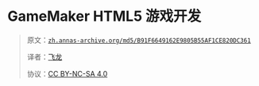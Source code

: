 # GameMaker HTML5 游戏开发

> 原文：[`zh.annas-archive.org/md5/B91F6649162E9805B55AF1CE820DC361`](https://zh.annas-archive.org/md5/B91F6649162E9805B55AF1CE820DC361)
> 
> 译者：[飞龙](https://github.com/wizardforcel)
> 
> 协议：[CC BY-NC-SA 4.0](http://creativecommons.org/licenses/by-nc-sa/4.0/)